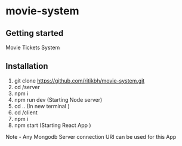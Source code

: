 # movie-system



## Getting started

Movie Tickets System

## Installation

1. git clone https://github.com/ritikbh/movie-system.git
2. cd /server 
3. npm i
4. npm run dev (Starting Node server)
5. cd .. (In new terminal )
6. cd /client 
7. npm i
8. npm start (Starting React App )

Note - Any Mongodb Server connection URI can be used for this App

